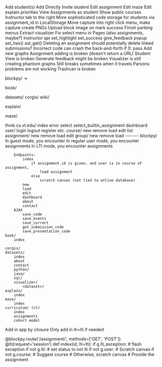Add student(s)
    Add Directly
    Invite student
Edit assignment
    Edit maze
    Edit explain priorities
View Assignments as student
Show public courses
Instructor tab to the right
More sophisticated code storage for students via assignment_id in LocalStorage
Move capture into right click menu, make capture create PNGs
Upload block image on mark success
Finish parking menus
Extract visualizer
Fix select menu in Pages (also assignments, maybe?)
Instructor api
    set_highlight
    set_success
    give_feedback
    popup
    ast_has()
    ast_get()
Deleting an assignment should potentially delete linked submissions?
Incorrect code can crash the back-and-forth
    if 0: pass
Add new graphs
Assignment adding is broken (doesn't return a URL)
Student View is broken
Generate feedback might be broken
Visualizer is still creating phantom graphs
Still breaks sometimes when it travels
Parsons problems are not working
Trashcan is broken



blockpy/
    ->
    
book/

datasets/
corgis/
wiki/

explain/

maze/


think.cs.vt.edu/
    index
    error
    select
    select_builtin_assignment
    dashboard
    user/
        login
        logout
        register
        etc.
    course/
        new
        remove
        load
        edit
        list
    assignment/
        new
        remove
        load
        edit
    group/
        new
        remove
        load
    -------
    blockpy/
        In guest mode, you encounter 
        In regular user mode, you encounter assignments
        In LTI mode, you encounter assignments
        
        Endpoints:
            index
                if assignment.id is given, and user is in course of assignment,
                    load assignment
                else
                    scratch canvas (not tied to online database)
            new
            load
            edit
            dashboard
            about
            contact
        AJAX
            save_code
            save_events
            save_correct
            get_submission_code
            save_presentation_code
    book/
        index
        
    corgis/
    datasets/
        index
        about
        contact
        python/
        java/
        sql/
        visualizer/
            <dataset>/
    explain/
        index
    maze/
        index
    curriculum/ (ct)
        index
        assignments
        cohort model
        
Add in app by closure
Only add in lti=lti if needed
        
@blockpy.route('/assignment/<id>', methods=['GET', 'POST'])
@lti(request='session')
def index(id, lti=lti):
    if g.lti_exception:
        # flash exception
    if not g.lti:
        # set status to not lti
    if not g.user:
        # Scratch canvas
    if not g.course:
        # Suggest course
        # Otherwise, scratch canvas
    # Provide the assignment
    